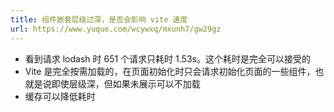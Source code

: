 ```yaml
---
title: 组件嵌套层级过深，是否会影响 vite 速度
url: https://www.yuque.com/wcywxq/mxunh7/gw29gz
---
```


- 看到请求 lodash 时 651 个请求只耗时 1.53s。这个耗时是完全可以接受的
- Vite 是完全按需加载的，在页面初始化时只会请求初始化页面的一些组件，也就是说即使层级深，但如果未展示可以不加载
- 缓存可以降低耗时
